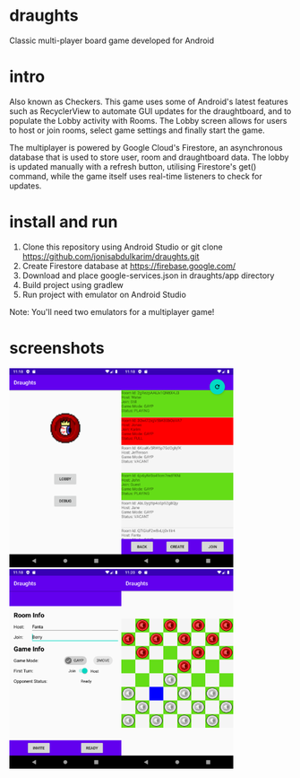 # draughts
Classic multi-player board game developed for Android

# intro
Also known as Checkers. This game uses some of Android's latest features such as RecyclerView to automate GUI 
updates for the draughtboard, and to populate the Lobby activity with Rooms. The Lobby screen allows for users
to host or join rooms, select game settings and finally start the game.

The multiplayer is powered by Google Cloud's Firestore, an asynchronous database that is used to store user,
room and draughtboard data. The lobby is updated manually with a refresh button, utilising Firestore's get()
command, while the game itself uses real-time listeners to check for updates.

# install and run
1. Clone this repository using Android Studio or git clone https://github.com/jonisabdulkarim/draughts.git
2. Create Firestore database at https://firebase.google.com/
3. Download and place google-services.json in draughts/app directory
4. Build project using gradlew
5. Run project with emulator on Android Studio
<p>
Note: You'll need two emulators for a multiplayer game!

# screenshots
<img src="screenshots/Screenshot_1595326681.png" alt="Main Menu" width="200"/><img src="screenshots/Screenshot_1595326693.png" alt="Lobby" width="200"/><img src="screenshots/Screenshot_1595326723.png" alt="Room" width="200"/><img src="screenshots/Screenshot_1595326841.png" alt="Game" width="200"/>
